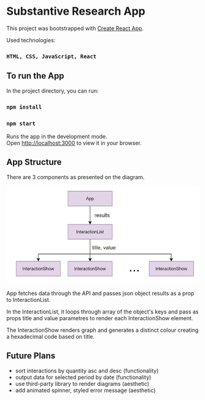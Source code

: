 # Substantive Research App

This project was bootstrapped with [Create React App](https://github.com/facebook/create-react-app).

Used technologies:

### `HTML, CSS, JavaScript, React`

## To run the App

In the project directory, you can run:

### `npm install`

### `npm start`

Runs the app in the development mode.\
Open [http://localhost:3000](http://localhost:3000) to view it in your browser.


## App Structure

There are 3 components as presented on the diagram.

![Alt text](./diagram.jpg?raw=true "App Structure")

App fetches data through the API and passes json object results as a prop to InteractionList. 

In the InteractionList, it loops through array of the object's keys and pass as props title and value parametres to render each InteractionShow element.
 
The InteractionShow renders graph and generates a distinct colour creating a hexadecimal code based on title. 

## Future Plans

* sort interactions by quantity asc and desc (functionality)
* output data for selected period by date (functionality)
* use third-party library to render diagrams (aesthetic)
* add animated spinner, styled error message (aesthetic)